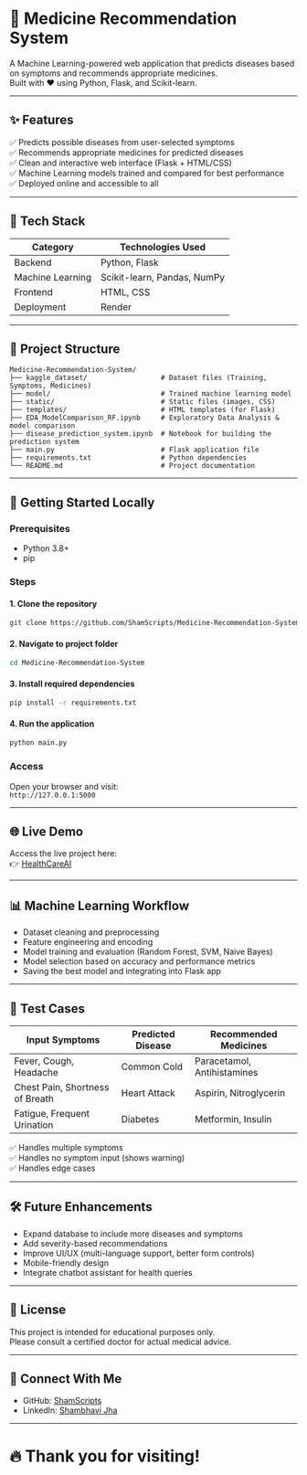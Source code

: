 
# 🏥 Medicine Recommendation System

A Machine Learning-powered web application that predicts diseases based on symptoms and recommends appropriate medicines.  
Built with ❤️ using Python, Flask, and Scikit-learn.

---

## ✨ Features
✅ Predicts possible diseases from user-selected symptoms  
✅ Recommends appropriate medicines for predicted diseases  
✅ Clean and interactive web interface (Flask + HTML/CSS)  
✅ Machine Learning models trained and compared for best performance  
✅ Deployed online and accessible to all  

---

## 🧰 Tech Stack

| Category         | Technologies Used           |
|------------------|------------------------------|
| Backend          | Python, Flask                |
| Machine Learning | Scikit-learn, Pandas, NumPy   |
| Frontend         | HTML, CSS                    |
| Deployment       | Render                       |

---

## 📂 Project Structure

```
Medicine-Recommendation-System/
├── kaggle_dataset/                  # Dataset files (Training, Symptoms, Medicines)
├── model/                           # Trained machine learning model
├── static/                          # Static files (images, CSS)
├── templates/                       # HTML templates (for Flask)
├── EDA_ModelComparison_RF.ipynb     # Exploratory Data Analysis & model comparison
├── disease_prediction_system.ipynb  # Notebook for building the prediction system
├── main.py                          # Flask application file
├── requirements.txt                 # Python dependencies
└── README.md                        # Project documentation
```

---

## 🚀 Getting Started Locally

### Prerequisites
- Python 3.8+
- pip

### Steps

#### 1. Clone the repository
```bash
git clone https://github.com/ShamScripts/Medicine-Recommendation-System.git
```
#### 2. Navigate to project folder
```bash
cd Medicine-Recommendation-System
```
#### 3. Install required dependencies
```bash
pip install -r requirements.txt
```
#### 4. Run the application
```bash
python main.py
```

### Access
Open your browser and visit:  
`http://127.0.0.1:5000`

---

## 🌐 Live Demo

Access the live project here:  
👉 [HealthCareAI](https://medicine-recommendation-system-jump.onrender.com/)

---

## 📊 Machine Learning Workflow

- Dataset cleaning and preprocessing
- Feature engineering and encoding
- Model training and evaluation (Random Forest, SVM, Naive Bayes)
- Model selection based on accuracy and performance metrics
- Saving the best model and integrating into Flask app

---

## 🧪 Test Cases

| Input Symptoms                  | Predicted Disease | Recommended Medicines         |
|----------------------------------|-------------------|--------------------------------|
| Fever, Cough, Headache           | Common Cold       | Paracetamol, Antihistamines    |
| Chest Pain, Shortness of Breath  | Heart Attack      | Aspirin, Nitroglycerin         |
| Fatigue, Frequent Urination      | Diabetes          | Metformin, Insulin             |

✅ Handles multiple symptoms  
✅ Handles no symptom input (shows warning)  
✅ Handles edge cases  

---

## 🛠 Future Enhancements

- Expand database to include more diseases and symptoms
- Add severity-based recommendations
- Improve UI/UX (multi-language support, better form controls)
- Mobile-friendly design
- Integrate chatbot assistant for health queries

---

## 📜 License

This project is intended for educational purposes only.  
Please consult a certified doctor for actual medical advice.

---

## 🤝 Connect With Me

- GitHub: [ShamScripts](https://github.com/ShamScripts)
- LinkedIn: [Shambhavi Jha](https://www.linkedin.com/in/shamscript009/)
---

# 🔥 Thank you for visiting!
